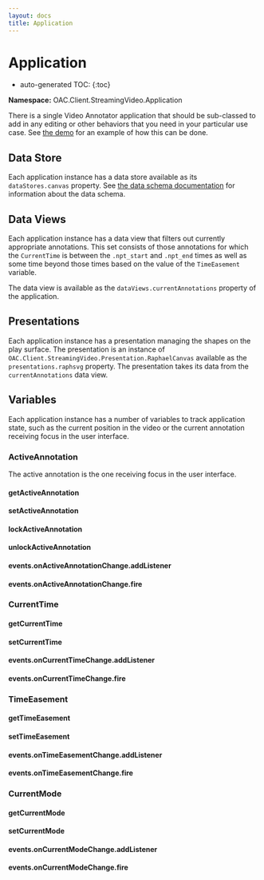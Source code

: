```yaml
---
layout: docs
title: Application
---
```

# Application

* auto-generated TOC:
{:toc}

**Namespace:** OAC.Client.StreamingVideo.Application

There is a single Video Annotator application that should be sub-classed to add in any editing or other
behaviors that you need in your particular use case. See [the demo](/OACVideoAnnotator/demo.html) for an
example of how this can be done.

## Data Store

Each application instance has a data store available as its `dataStores.canvas` property. See
[the data schema documentation](/OACVideoAnnotator/docs/data-schema/) for information about the data schema.

## Data Views

Each application instance has a data view that filters out currently appropriate annotations. This set
consists of those annotations for which the `CurrentTime` is between the `.npt_start` and `.npt_end`
times as well as some time beyond those times based on the value of the `TimeEasement` variable.

The data view is available as the `dataViews.currentAnnotations` property of the application.

## Presentations

Each application instance has a presentation managing the shapes on the play surface. The presentation
is an instance of `OAC.Client.StreamingVideo.Presentation.RaphaelCanvas` available as the `presentations.raphsvg` property.
The presentation takes its data from the `currentAnnotations` data view.


## Variables

Each application instance has a number of variables to track application state, such as the current position in
the video or the current annotation receiving focus in the user interface.

### ActiveAnnotation

The active annotation is the one receiving focus in the user interface.

#### getActiveAnnotation

#### setActiveAnnotation

#### lockActiveAnnotation

#### unlockActiveAnnotation

#### events.onActiveAnnotationChange.addListener

#### events.onActiveAnnotationChange.fire

### CurrentTime

#### getCurrentTime

#### setCurrentTime

#### events.onCurrentTimeChange.addListener

#### events.onCurrentTimeChange.fire

### TimeEasement

#### getTimeEasement

#### setTimeEasement

#### events.onTimeEasementChange.addListener

#### events.onTimeEasementChange.fire

### CurrentMode

#### getCurrentMode

#### setCurrentMode

#### events.onCurrentModeChange.addListener

#### events.onCurrentModeChange.fire

